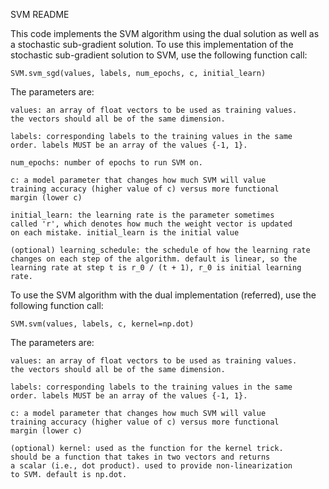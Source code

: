 SVM README

This code implements the SVM algorithm using the dual
solution as well as a stochastic sub-gradient solution.
To use this implementation of the stochastic sub-gradient solution
to SVM, use the following function call:

    SVM.svm_sgd(values, labels, num_epochs, c, initial_learn)

The parameters are:

    values: an array of float vectors to be used as training values. 
    the vectors should all be of the same dimension.

    labels: corresponding labels to the training values in the same
    order. labels MUST be an array of the values {-1, 1}. 

    num_epochs: number of epochs to run SVM on.

    c: a model parameter that changes how much SVM will value 
    training accuracy (higher value of c) versus more functional
    margin (lower c)

    initial_learn: the learning rate is the parameter sometimes 
    called 'r', which denotes how much the weight vector is updated 
    on each mistake. initial_learn is the initial value

    (optional) learning_schedule: the schedule of how the learning rate
    changes on each step of the algorithm. default is linear, so the
    learning rate at step t is r_0 / (t + 1), r_0 is initial learning rate.

To use the SVM algorithm with the dual implementation (referred),
use the following function call:

    SVM.svm(values, labels, c, kernel=np.dot)

The parameters are:

    values: an array of float vectors to be used as training values. 
    the vectors should all be of the same dimension.

    labels: corresponding labels to the training values in the same
    order. labels MUST be an array of the values {-1, 1}. 

    c: a model parameter that changes how much SVM will value 
    training accuracy (higher value of c) versus more functional
    margin (lower c)

    (optional) kernel: used as the function for the kernel trick.
    should be a function that takes in two vectors and returns 
    a scalar (i.e., dot product). used to provide non-linearization
    to SVM. default is np.dot. 